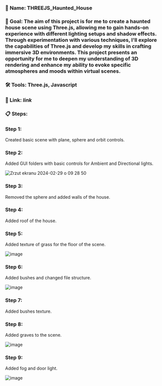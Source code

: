 ### 📁 **Name**: THREEJS_Haunted_House

### 🎯 **Goal**: The aim of this project is for me to create a haunted house scene using Three.js, allowing me to gain hands-on experience with different lighting setups and shadow effects. Through experimentation with various techniques, I'll explore the capabilities of Three.js and develop my skills in crafting immersive 3D environments. This project presents an opportunity for me to deepen my understanding of 3D rendering and enhance my ability to evoke specific atmospheres and moods within virtual scenes.

### 🛠️ **Tools**: Three.js, Javascript

### 🔗 Link: _link_

### 📋 **Steps**:

### **Step 1**:

Created basic scene with plane, sphere and orbit controls.

### **Step 2**:

Added GUI folders with basic controls for Ambient and Directional lights.

![Zrzut ekranu 2024-02-29 o 09 28 50](https://github.com/Kacper-Lechicki/THREEJS_Haunted_House/assets/160114199/ef8878fd-24d3-446b-a61f-a201ae9d35d7)

### **Step 3**:

Removed the sphere and added walls of the house.

### **Step 4**:

Added roof of the house.

### **Step 5**:

Added texture of grass for the floor of the scene.

![image](https://github.com/Kacper-Lechicki/THREEJS_Haunted_House/assets/160114199/a58139cc-80bd-440c-9a57-91d042d6fbdc)

### **Step 6**:

Added bushes and changed file structure.

![image](https://github.com/Kacper-Lechicki/THREEJS_Haunted_House/assets/160114199/36646a8b-95c6-4230-94f6-cb4adb343e61)

### **Step 7**:

Added bushes texture.

### **Step 8**:

Added graves to the scene.

![image](https://github.com/Kacper-Lechicki/THREEJS_Haunted_House/assets/160114199/0ff01512-749e-4160-a285-d7fe96b50600)

### **Step 9**:

Added fog and door light.

![image](https://github.com/Kacper-Lechicki/THREEJS_Haunted_House/assets/160114199/258f2b33-ff60-4a3a-8ee2-144b6d7daa4e)

